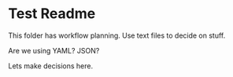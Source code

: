 # Test Readme

This folder has workflow planning.
Use text files to decide on stuff.

Are we using YAML? JSON?

Lets make decisions here.
